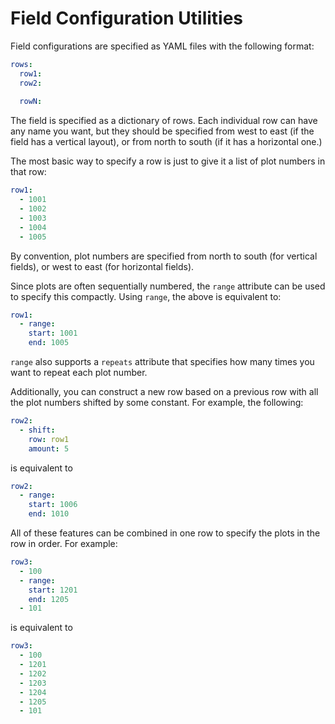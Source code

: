 # Field Configuration Utilities

Field configurations are specified as YAML files with the following format:

```yaml
rows:
  row1:
  row2:
    
  rowN:
```

The field is specified as a dictionary of rows. Each individual row can have 
any name you want, but they should be specified from west to east (if the 
field has a vertical layout), or from north to south (if it has a horizontal 
one.)

The most basic way to specify a row is just to give it a list of plot 
numbers in that row:

```yaml
row1:
  - 1001
  - 1002
  - 1003
  - 1004
  - 1005
```

By convention, plot numbers are specified from north to south (for vertical 
fields), or west to east (for horizontal fields).

Since plots are often sequentially numbered, the `range` attribute can be 
used to specify this compactly. Using `range`, the above is equivalent to:

```yaml
row1:
  - range:
    start: 1001
    end: 1005
```

`range` also supports a `repeats` attribute that specifies how many times 
you want to repeat each plot number.

Additionally, you can construct a new row based on a previous row with all 
the plot numbers shifted by some constant. For example, the following:

```yaml
row2:
  - shift:
    row: row1
    amount: 5
```

is equivalent to

```yaml
row2:
  - range:
    start: 1006
    end: 1010
```

All of these features can be combined in one row to specify the plots in the 
row in order. For example:

```yaml
row3:
  - 100
  - range:
    start: 1201
    end: 1205
  - 101
```

is equivalent to

```yaml
row3:
  - 100
  - 1201
  - 1202
  - 1203
  - 1204
  - 1205
  - 101
```
